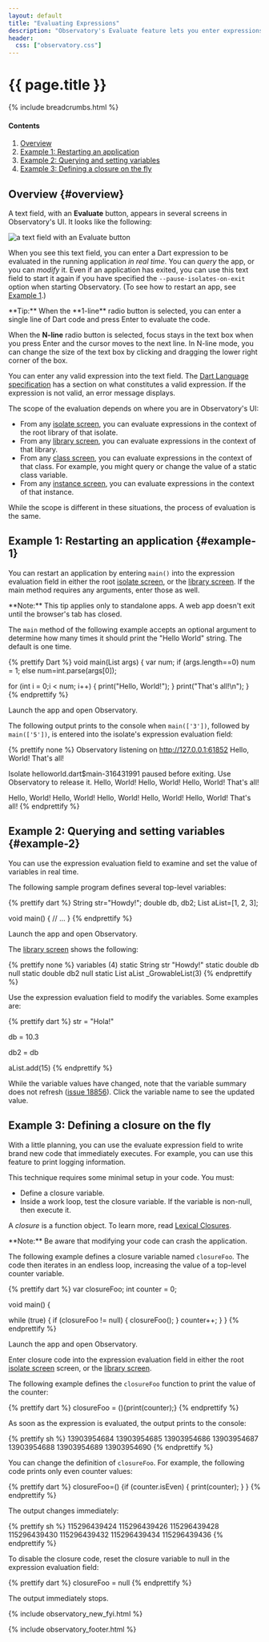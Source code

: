 ```yaml
---
layout: default
title: "Evaluating Expressions"
description: "Observatory's Evaluate feature lets you enter expressions to be evaluated by your application in real time."
header: 
  css: ["observatory.css"]
---
```


# {{ page.title }}

{% include breadcrumbs.html %}

<h4>Contents</h4>
<ol class="toc">
  <li> <a href="#overview">Overview</a> </li>
  <li> <a href="#example-1">Example 1: Restarting an application </a> </li>
  <li> <a href="#example-2">Example 2: Querying and setting variables</a> </li>
  <li> <a href="#example-3">Example 3: Defining a closure on the fly</a> </li>
</ol>

## Overview {#overview}

A text field, with an **Evaluate** button, appears in several
screens in Observatory's UI.  It looks like the following:

<img src="images/EvaluateTextField.png" alt="a text field with an Evaluate button">

When you see this text field, you can enter
a Dart expression to be evaluated in the running application
_in real time_.  You can _query_ the app, or you can _modify_ it.
Even if an application has exited, you can use this text field
to start it again if you have specified the `--pause-isolates-on-exit` option
when starting Observatory.
(To see how to restart an app, see [Example 1](#example-1).)

<aside class="alert alert-info" markdown="1">
**Tip:** When the **1-line** radio button is selected, you can enter
a single line of Dart code and press Enter to evaluate the code.

When the **N-line** radio button is selected, focus stays in the text
box when you press Enter and the cursor moves to the next line.
In N-line mode, you can change the size of the text box by clicking and
dragging the lower right corner of the box.
</aside>

You can enter any valid expression into the text field.
The [Dart Language specification](/docs/spec/) has a section
on what constitutes a valid expression. If the expression is
not valid, an error message displays.

The scope of the evaluation depends on where you are in Observatory's UI:

* From any [isolate screen](screens.html#isolate-screen),
  you can evaluate expressions in the context of the root library
  of that isolate.
* From any [library screen](screens.html#library-screen),
  you can evaluate expressions in the context of that library.
* From any [class screen](screens.html#class-screen),
  you can evaluate expressions in the context of that class.
  For example, you might query or change the value of a static class variable.
* From any [instance screen](screens.html#instance-screen),
  you can evaluate expressions in the context of that instance.

While the scope is different in these situations, the process of
evaluation is the same.

## Example 1: Restarting an application {#example-1}

You can restart an  application by entering `main()`
into the expression evaluation field in either the root
[isolate screen](screens.html#isolate-screen),
or the [library screen](screens.html#library-screen).
If the main method requires any arguments, enter those as well.

<aside class="alert alert-info" markdown="1">
**Note:** This tip applies only to standalone apps.
A web app doesn't exit until the browser's tab has closed.
</aside>

The `main` method of the following example accepts an optional argument to
determine how many times it should print the "Hello World" string.
The default is one time.

{% prettify Dart %}
void main(List<String> args) {
  var num;
  if (args.length==0) num = 1;
  else num=int.parse(args[0]);

  for (int i = 0;i < num; i++) {
    print("Hello, World!");
  }
  print("That's all!\n");
}
{% endprettify %}

Launch the app and open Observatory.

The following output prints to the console when `main(['3'])`, followed by
`main(['5'])`, is entered into the isolate's expression evaluation field:

{% prettify none %}
Observatory listening on http://127.0.0.1:61852
Hello, World!
That's all!

Isolate helloworld.dart$main-316431991 paused before exiting. Use Observatory to release it.
Hello, World!
Hello, World!
Hello, World!
That's all!

Hello, World!
Hello, World!
Hello, World!
Hello, World!
Hello, World!
That's all!
{% endprettify %}

## Example 2: Querying and setting variables {#example-2}

You can use the expression evaluation field to examine and set the value
of variables in real time.

The following sample program defines several top-level variables:

{% prettify dart %}
String str="Howdy!";
double db, db2;
List aList=[1, 2, 3];

void main() {
    // ...
}
{% endprettify %}

Launch the app and open Observatory.

The [library screen](screens.html#library-screen) shows
the following:

{% prettify none %}
variables (4)
    static String str    "Howdy!"
    static double db     null
    static double db2    null
    static List aList    _GrowableList(3)
{% endprettify %}

Use the expression evaluation field to modify the variables.
Some examples are:

{% prettify dart %}
str = "Hola!"

db = 10.3

db2 = db

aList.add(15)
{% endprettify %}

While the variable values have changed, note that the variable
summary does not refresh
([issue 18856](https://github.com/dart-lang/sdk/issues/18856)).
Click the variable name to see the updated value.

## Example 3: Defining a closure on the fly

With a little planning, you can use the evaluate expression field to
write brand new code that immediately executes. For example, you can
use this feature to print logging information.

This technique requires some minimal setup in your code. You must:

* Define a closure variable.
* Inside a work loop, test the closure variable. If the variable
  is non-null, then execute it.

A _closure_ is a function object. To learn more, read
[Lexical Closures](/docs/dart-up-and-running/ch02.html#lexical-closures).

<aside class="alert alert-info" markdown="1">
**Note:** Be aware that modifying your code can crash the application.
</aside>

The following example defines a closure variable named `closureFoo`.
The code then iterates in an endless loop, increasing the value of a top-level
counter variable.

{% prettify dart %}
var closureFoo;
int counter = 0;

void main() {

  while (true) {
    if (closureFoo != null) {
      closureFoo();
    }
    counter++;
  }
}
{% endprettify %}

Launch the app and open Observatory.

Enter closure code into the expression evaluation field in either the
root [isolate screen](screens.html#isolate-screen) screen,
or the [library screen](screens.html#library-screen).

The following example defines the `closureFoo` function to print
the value of the counter:

{% prettify dart %}
closureFoo = (){print(counter);}
{% endprettify %}

As soon as the expression is evaluated, the output prints to the console:

{% prettify sh %}
13903954684
13903954685
13903954686
13903954687
13903954688
13903954689
13903954690
{% endprettify %}

You can change the definition of `closureFoo`. For example, the following
code prints only even counter values:

{% prettify dart %}
closureFoo=() {if (counter.isEven) { print(counter); } }
{% endprettify %}

The output changes immediately:

{% prettify sh %}
115296439424
115296439426
115296439428
115296439430
115296439432
115296439434
115296439436
{% endprettify %}

To disable the closure code, reset the closure variable to null in the
expression evaluation field:

{% prettify dart %}
closureFoo = null
{% endprettify %}

The output immediately stops.

{% include observatory_new_fyi.html %}

{% include observatory_footer.html %}


